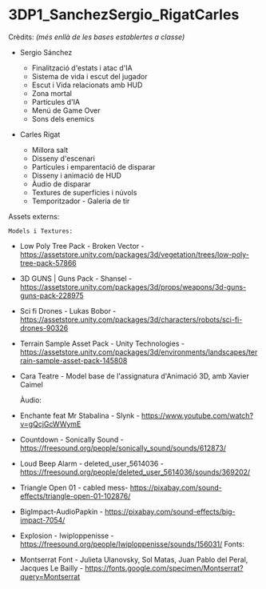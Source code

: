 # 3DP1_SanchezSergio_RigatCarles

Crèdits:
_(més enllà de les bases establertes a classe)_

- Sergio Sánchez
	- Finalització d'estats i atac d'IA
	- Sistema de vida i escut del jugador
	- Escut i Vida relacionats amb HUD
	- Zona mortal
	- Partícules d'IA
	- Menú de Game Over
	- Sons dels enemics
	

- Carles Rigat
	- Millora salt
	- Disseny d'escenari
	- Partícules i emparentació de disparar
	- Disseny i animació de HUD
	- Àudio de disparar
	- Textures de superfícies i núvols
	- Temporitzador
                - Galeria de tir

Assets externs:

	Models i Textures:
- Low Poly Tree Pack - Broken Vector - https://assetstore.unity.com/packages/3d/vegetation/trees/low-poly-tree-pack-57866
- 3D GUNS | Guns Pack - Shansel - https://assetstore.unity.com/packages/3d/props/weapons/3d-guns-guns-pack-228975
- Sci fi Drones - Lukas Bobor - https://assetstore.unity.com/packages/3d/characters/robots/sci-fi-drones-90326
- Terrain Sample Asset Pack - Unity Technologies - https://assetstore.unity.com/packages/3d/environments/landscapes/terrain-sample-asset-pack-145808 
- Cara Teatre - Model base de l'assignatura d'Animació 3D, amb Xavier Caimel

	Àudio:
- Enchante feat Mr Stabalina - Slynk - https://www.youtube.com/watch?v=gQcjGcWWymE
- Countdown - Sonically Sound - https://freesound.org/people/sonically_sound/sounds/612873/
- Loud Beep Alarm - deleted_user_5614036 - https://freesound.org/people/deleted_user_5614036/sounds/369202/
- Triangle Open 01 - cabled mess- https://pixabay.com/sound-effects/triangle-open-01-102876/
- BigImpact-AudioPapkin - https://pixabay.com/sound-effects/big-impact-7054/
- Explosion - Iwiploppenisse - https://freesound.org/people/Iwiploppenisse/sounds/156031/
	Fonts:
- Montserrat Font - Julieta Ulanovsky, Sol Matas, Juan Pablo del Peral, Jacques Le Bailly - https://fonts.google.com/specimen/Montserrat?query=Montserrat